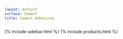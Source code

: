 ```yaml
---
layout: default
surface: Cement
title: Cement Adhesives
---
```

{% include sidebar.html %}
{% include products.html %}

